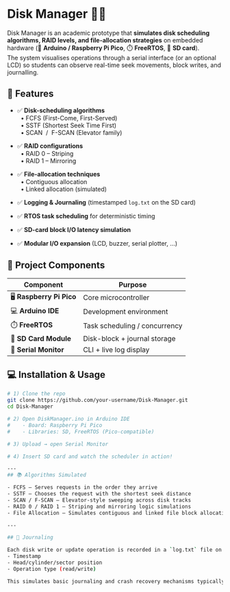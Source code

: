 # Disk Manager 📀💡

Disk Manager is an academic prototype that **simulates disk scheduling algorithms, RAID levels, and file-allocation strategies** on embedded hardware (🧠 **Arduino / Raspberry Pi Pico**, ⏱️ **FreeRTOS**, 💾 **SD card**).  
The system visualises operations through a serial interface (or an optional LCD) so students can observe real-time seek movements, block writes, and journalling.




## 🚀 Features

- ✅ **Disk-scheduling algorithms**  
  &nbsp;&nbsp;• FCFS (First-Come, First-Served)  
  &nbsp;&nbsp;• SSTF (Shortest Seek Time First)  
  &nbsp;&nbsp;• SCAN &nbsp;/&nbsp; F-SCAN (Elevator family)

- ✅ **RAID configurations**  
  &nbsp;&nbsp;• RAID 0 – Striping  
  &nbsp;&nbsp;• RAID 1 – Mirroring

- ✅ **File-allocation techniques**  
  &nbsp;&nbsp;• Contiguous allocation  
  &nbsp;&nbsp;• Linked allocation (simulated)

- ✅ **Logging & Journaling** (timestamped `log.txt` on the SD card)  
- ✅ **RTOS task scheduling** for deterministic timing  
- ✅ **SD-card block I/O latency simulation**  
- ✅ **Modular I/O expansion** (LCD, buzzer, serial plotter, …)





## 🧪 Project Components

| Component            | Purpose                               |
|----------------------|---------------------------------------|
| 🖥️ **Raspberry Pi Pico** | Core microcontroller                |
| 💻 **Arduino IDE**        | Development environment            |
| ⏱️ **FreeRTOS**           | Task scheduling / concurrency      |
| 💾 **SD Card Module**     | Disk-block + journal storage       |
| 🔧 **Serial Monitor**     | CLI + live log display             |





## 💻 Installation & Usage

```bash
# 1) Clone the repo
git clone https://github.com/your-username/Disk-Manager.git
cd Disk-Manager

# 2) Open DiskManager.ino in Arduino IDE
#    - Board: Raspberry Pi Pico
#    - Libraries: SD, FreeRTOS (Pico-compatible)

# 3) Upload → open Serial Monitor

# 4) Insert SD card and watch the scheduler in action!

---
## 📚 Algorithms Simulated

- FCFS – Serves requests in the order they arrive  
- SSTF – Chooses the request with the shortest seek distance  
- SCAN / F-SCAN – Elevator-style sweeping across disk tracks  
- RAID 0 / RAID 1 – Striping and mirroring logic simulations  
- File Allocation – Simulates contiguous and linked file block allocation  

---

## 📝 Journaling

Each disk write or update operation is recorded in a `log.txt` file on the SD card, along with:  
- Timestamp  
- Head/cylinder/sector position  
- Operation type (read/write)

This simulates basic journaling and crash recovery mechanisms typically found in real-world file systems.


